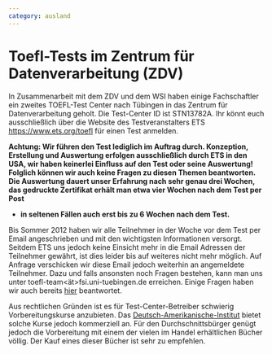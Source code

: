 ```yaml
---
category: ausland
---
```


# Toefl-Tests im Zentrum für Datenverarbeitung (ZDV)

In Zusammenarbeit mit dem ZDV und dem WSI haben einige Fachschaftler ein
zweites TOEFL-Test Center nach Tübingen in das Zentrum für
Datenverarbeitung geholt. Die Test-Center ID ist STN13782A. Ihr könnt
euch ausschließlich über die Website des Testveranstalters ETS
<https://www.ets.org/toefl> für einen Test anmelden.

**Achtung: Wir führen den Test lediglich im Auftrag durch. Konzeption,
Erstellung und Auswertung erfolgen ausschließlich durch ETS in den USA,
wir haben keinerlei Einfluss auf den Test oder seine Auswertung\!
Folglich können wir auch keine Fragen zu diesen Themen beantworten. Die
Auswertung dauert unser Erfahrung nach sehr genau drei Wochen, das
gedruckte Zertifikat erhält man etwa vier Wochen nach dem Test per Post**
- **in seltenen Fällen auch erst bis zu 6 Wochen nach dem Test.**

Bis Sommer 2012 haben wir alle Teilnehmer in der Woche vor dem Test per
Email angeschrieben und mit den wichtigsten Informationen versorgt.
Seitdem ETS uns jedoch keine Einsicht mehr in die Email Adressen der
Teilnehmer gewährt, ist dies leider bis auf weiteres nicht mehr möglich.
Auf Anfrage verschicken wir diese Email jedoch weiterhin an angemeldete
Teilnehmer. Dazu und falls ansonsten noch Fragen bestehen, kann man uns
unter toefl-team\<ät\>fsi.uni-tuebingen.de erreichen. Einige Fragen
haben wir auch bereits [hier](/infos/toefel-faq) beantwortet.

Aus rechtlichen Gründen ist es für Test-Center-Betreiber schwierig
Vorbereitungskurse anzubieten. Das
[Deutsch-Amerikanische-Institut](https://www.dai-tuebingen.de/) bietet
solche Kurse jedoch kommerziell an. Für den Durchschnittsbürger genügt
jedoch die Vorbereitung mit einem der vielen im Handel erhältlichen
Bücher völlig. Der Kauf eines dieser Bücher ist sehr zu empfehlen.
